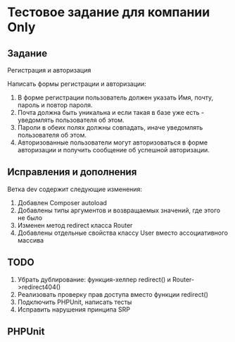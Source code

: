 # Тестовое задание для компании Only

## Задание

Регистрация и авторизация

Написать формы регистрации и авторизации:

1. В форме регистрации пользователь должен указать Имя, почту, пароль и повтор пароля.
2. Почта должна быть уникальна и если такая в базе уже есть - уведомлять пользователя об этом.
3. Пароли в обеих полях должны совпадать, иначе уведомлять пользователя об этом.
4. Авторизованные пользователи могут авторизоваться в форме авторизации и получить сообщение об успешной авторизации.

## Исправления и дополнения

Ветка dev содержит следующие изменения:

1. Добавлен Composer autoload
2. Добавлены типы аргументов и возвращаемых значений, где этого не было
3. Изменен метод redirect класса Router
4. Добавлены отдельные свойства классу User вместо ассоциативного массива

## TODO

1. Убрать дублирование: функция-хелпер redirect() и Router->redirect404()
2. Реализовать проверку прав доступа вместо функции redirect()
3. Подключить PHPUnit, написать тесты
4. Исправить нарушения принципа SRP

## PHPUnit